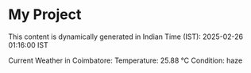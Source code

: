 # My Project

This content is dynamically generated in Indian Time (IST): 2025-02-26 01:16:00 IST


Current Weather in Coimbatore:
Temperature: 25.88 °C
Condition: haze
